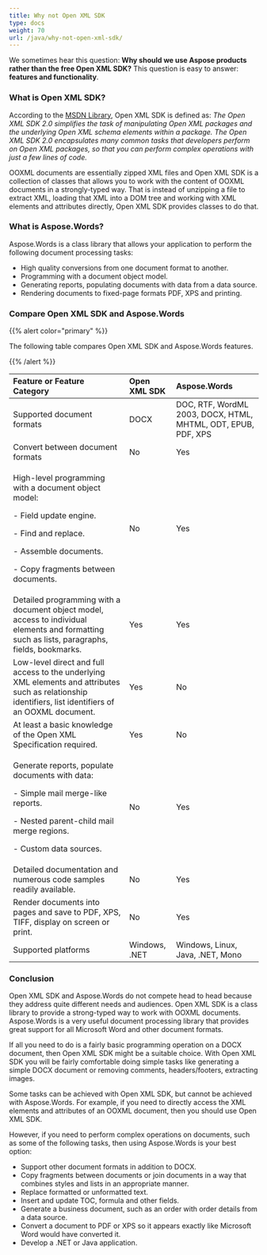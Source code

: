 ```yaml
---
title: Why not Open XML SDK
type: docs
weight: 70
url: /java/why-not-open-xml-sdk/
---
```


We sometimes hear this question: **Why should we use Aspose products rather than the free Open XML SDK?** 
This question is easy to answer: **features and functionality**.

### **What is Open XML SDK?**

According to the [MSDN Library](http://msdn.microsoft.com/en-us/library/bb448854.aspx), Open XML SDK is defined as:
*The Open XML SDK 2.0 simplifies the task of manipulating Open XML packages and the underlying Open XML schema elements within a package. The Open XML SDK 2.0 encapsulates many common tasks that developers perform on Open XML packages, so that you can perform complex operations with just a few lines of code.*

OOXML documents are essentially zipped XML files and Open XML SDK is a collection of classes that allows you to work with the content of OOXML documents in a strongly-typed way. That is instead of unzipping a file to extract XML, loading that XML into a DOM tree and working with XML elements and attributes directly, Open XML SDK provides classes to do that.

### **What is Aspose.Words?**

Aspose.Words is a class library that allows your application to perform the following document processing tasks:

- High quality conversions from one document format to another.
- Programming with a document object model.
- Generating reports, populating documents with data from a data source.
- Rendering documents to fixed-page formats PDF, XPS and printing.

### **Compare Open XML SDK and Aspose.Words**

{{% alert color="primary" %}} 

The following table compares Open XML SDK and Aspose.Words features.

{{% /alert %}} 

|**Feature or Feature Category**|**Open XML SDK**|**Aspose.Words**|
| :- | :- | :- |
|Supported document formats |DOCX |DOC, RTF, WordML 2003, DOCX, HTML, MHTML, ODT, EPUB, PDF, XPS |
|Convert between document formats |No |Yes |
|<p>High-level programming with a document object model:</p><p>- Field update engine.</p><p>- Find and replace.</p><p>- Assemble documents.</p><p>- Copy fragments between documents.</p>|No |Yes |
|Detailed programming with a document object model, access to individual elements and formatting such as lists, paragraphs, fields, bookmarks. |Yes |Yes |
|Low-level direct and full access to the underlying XML elements and attributes such as relationship identifiers, list identifiers of an OOXML document. |Yes |No |
|At least a basic knowledge of the Open XML Specification required. |Yes |No |
|<p>Generate reports, populate documents with data:</p><p>- Simple mail merge-like reports.</p><p>- Nested parent-child mail merge regions.</p><p>- Custom data sources.</p>|No |Yes |
|Detailed documentation and numerous code samples readily available. |No |Yes |
|Render documents into pages and save to PDF, XPS, TIFF, display on screen or print. |No |Yes |
|Supported platforms |Windows, .NET |Windows, Linux, Java, .NET, Mono |

### **Conclusion**

Open XML SDK and Aspose.Words do not compete head to head because they address quite different needs and audiences. Open XML SDK is a class library to provide a strong-typed way to work with OOXML documents. Aspose.Words is a very useful document processing library that provides great support for all Microsoft Word and other document formats.

If all you need to do is a fairly basic programming operation on a DOCX document, then Open XML SDK might be a suitable choice. With Open XML SDK you will be fairly comfortable doing simple tasks like generating a simple DOCX document or removing comments, headers/footers, extracting images.

Some tasks can be achieved with Open XML SDK, but cannot be achieved with Aspose.Words. For example, if you need to directly access the XML elements and attributes of an OOXML document, then you should use Open XML SDK.

However, if you need to perform complex operations on documents, such as some of the following tasks, then using Aspose.Words is your best option:

- Support other document formats in addition to DOCX.
- Copy fragments between documents or join documents in a way that combines styles and lists in an appropriate manner.
- Replace formatted or unformatted text.
- Insert and update TOC, formula and other fields.
- Generate a business document, such as an order with order details from a data source.
- Convert a document to PDF or XPS so it appears exactly like Microsoft Word would have converted it.
- Develop a .NET or Java application.
